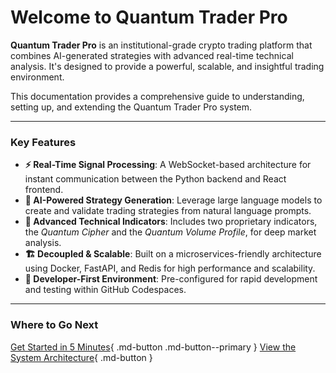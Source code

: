 # Welcome to Quantum Trader Pro

**Quantum Trader Pro** is an institutional-grade crypto trading platform that combines AI-generated strategies with advanced real-time technical analysis. It's designed to provide a powerful, scalable, and insightful trading environment.

This documentation provides a comprehensive guide to understanding, setting up, and extending the Quantum Trader Pro system.

---

### Key Features

*   **⚡ Real-Time Signal Processing**: A WebSocket-based architecture for instant communication between the Python backend and React frontend.
*   **🧠 AI-Powered Strategy Generation**: Leverage large language models to create and validate trading strategies from natural language prompts.
*   **🔬 Advanced Technical Indicators**: Includes two proprietary indicators, the *Quantum Cipher* and the *Quantum Volume Profile*, for deep market analysis.
*   **🏗️ Decoupled & Scalable**: Built on a microservices-friendly architecture using Docker, FastAPI, and Redis for high performance and scalability.
*   **🔧 Developer-First Environment**: Pre-configured for rapid development and testing within GitHub Codespaces.

---

### Where to Go Next

[Get Started in 5 Minutes](./getting-started.md){ .md-button .md-button--primary }
[View the System Architecture](./concepts/system-architecture.md){ .md-button }
